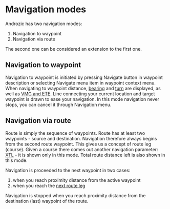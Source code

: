 Mavigation modes
================

Androzic has two navigation modes:

1. Navigation to waypoint
2. Navigation via route

The second one can be considered an extension to the first one.

Navigation to waypoint
----------------------

Navigation to waypoint is initiated by pressing Navigate button in waypoint description or selecting Navigate menu item in waypoint context menu. When navigating to waypoint distance, [bearing](../Terms.html) and [turn](../Terms.html) are displayed, as well as [VMG and ETE](VmgEte.html). Line connecting your current location and target waypoint is drawn to ease your navigation. In this mode navigation never stops, you can cancel it through Navigation menu.

Navigation via route
--------------------

Route is simply the sequence of waypoints. Route has at least two waypoints - source and destination. Navigation therefore always begins from the second route waypoint. This gives us a concept of route leg (course). Given a course there comes out another navigation parameter: [XTL](../Terms.html) - it is shown only in this mode. Total route distance left is also shown in this mode.

Navigation is proceeded to the next waypoint in two cases:

1. when you reach proximity distance from the active waypoint
2. when you reach the [next route leg](TraverseLogic.html)

Navigation is stopped when you reach proximity distance from the destination (last) waypoint of the route.
